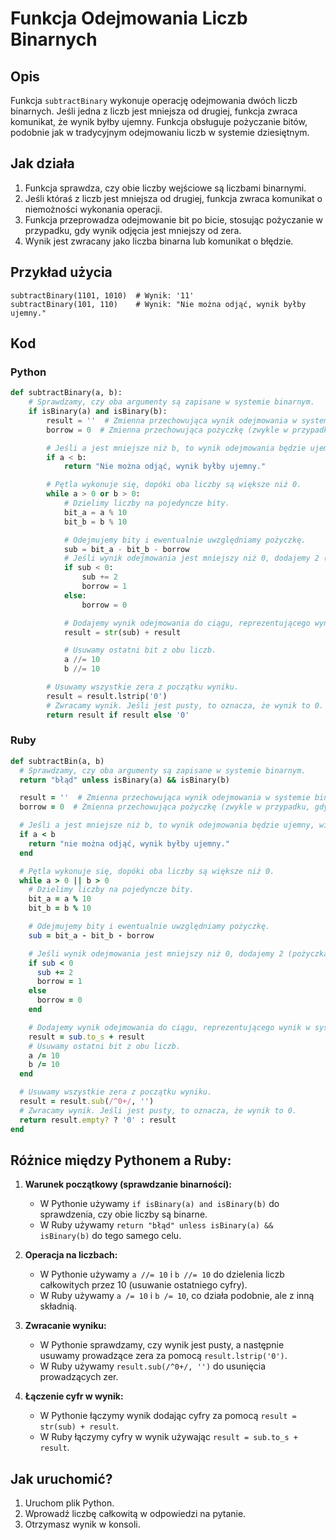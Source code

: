 # Funkcja Odejmowania Liczb Binarnych

## Opis
Funkcja `subtractBinary` wykonuje operację odejmowania dwóch liczb binarnych. Jeśli jedna z liczb jest mniejsza od drugiej, funkcja zwraca komunikat, że wynik byłby ujemny. Funkcja obsługuje pożyczanie bitów, podobnie jak w tradycyjnym odejmowaniu liczb w systemie dziesiętnym.

## Jak działa
1. Funkcja sprawdza, czy obie liczby wejściowe są liczbami binarnymi.
2. Jeśli któraś z liczb jest mniejsza od drugiej, funkcja zwraca komunikat o niemożności wykonania operacji.
3. Funkcja przeprowadza odejmowanie bit po bicie, stosując pożyczanie w przypadku, gdy wynik odjęcia jest mniejszy od zera.
4. Wynik jest zwracany jako liczba binarna lub komunikat o błędzie.

## Przykład użycia
```
subtractBinary(1101, 1010)  # Wynik: '11'
subtractBinary(101, 110)    # Wynik: "Nie można odjąć, wynik byłby ujemny."
```

## Kod

### Python
```python
def subtractBinary(a, b):
    # Sprawdzamy, czy oba argumenty są zapisane w systemie binarnym.
    if isBinary(a) and isBinary(b):
        result = ''  # Zmienna przechowująca wynik odejmowania w systemie binarnym.
        borrow = 0  # Zmienna przechowująca pożyczkę (zwykle w przypadku, gdy odjemny bit jest mniejszy od bita odejmowanego).

        # Jeśli a jest mniejsze niż b, to wynik odejmowania będzie ujemny, więc zwracamy komunikat o błędzie.
        if a < b:
            return "Nie można odjąć, wynik byłby ujemny."

        # Pętla wykonuje się, dopóki oba liczby są większe niż 0.
        while a > 0 or b > 0:
            # Dzielimy liczby na pojedyncze bity.
            bit_a = a % 10
            bit_b = b % 10

            # Odejmujemy bity i ewentualnie uwzględniamy pożyczkę.
            sub = bit_a - bit_b - borrow
            # Jeśli wynik odejmowania jest mniejszy niż 0, dodajemy 2 (pożyczka) i ustawiamy borrow na 1.
            if sub < 0:
                sub += 2  
                borrow = 1
            else:
                borrow = 0

            # Dodajemy wynik odejmowania do ciągu, reprezentującego wynik w systemie binarnym.
            result = str(sub) + result

            # Usuwamy ostatni bit z obu liczb.
            a //= 10
            b //= 10

        # Usuwamy wszystkie zera z początku wyniku.
        result = result.lstrip('0')
        # Zwracamy wynik. Jeśli jest pusty, to oznacza, że wynik to 0.
        return result if result else '0'
```

### Ruby
```ruby
def subtractBin(a, b)
  # Sprawdzamy, czy oba argumenty są zapisane w systemie binarnym.
  return "błąd" unless isBinary(a) && isBinary(b)

  result = ''  # Zmienna przechowująca wynik odejmowania w systemie binarnym.
  borrow = 0  # Zmienna przechowująca pożyczkę (zwykle w przypadku, gdy odjemny bit jest mniejszy od bita odejmowanego).

  # Jeśli a jest mniejsze niż b, to wynik odejmowania będzie ujemny, więc zwracamy komunikat o błędzie.
  if a < b
    return "nie można odjąć, wynik byłby ujemny."
  end

  # Pętla wykonuje się, dopóki oba liczby są większe niż 0.
  while a > 0 || b > 0
    # Dzielimy liczby na pojedyncze bity.
    bit_a = a % 10
    bit_b = b % 10

    # Odejmujemy bity i ewentualnie uwzględniamy pożyczkę.
    sub = bit_a - bit_b - borrow

    # Jeśli wynik odejmowania jest mniejszy niż 0, dodajemy 2 (pożyczka) i ustawiamy borrow na 1.
    if sub < 0
      sub += 2
      borrow = 1
    else
      borrow = 0
    end

    # Dodajemy wynik odejmowania do ciągu, reprezentującego wynik w systemie binarnym.
    result = sub.to_s + result
    # Usuwamy ostatni bit z obu liczb.
    a /= 10
    b /= 10
  end

  # Usuwamy wszystkie zera z początku wyniku.
  result = result.sub(/^0+/, '')
  # Zwracamy wynik. Jeśli jest pusty, to oznacza, że wynik to 0.
  return result.empty? ? '0' : result
end
```


## Różnice między Pythonem a Ruby:
1. **Warunek początkowy (sprawdzanie binarności):**
   - W Pythonie używamy `if isBinary(a) and isBinary(b)` do sprawdzenia, czy obie liczby są binarne.
   - W Ruby używamy `return "błąd" unless isBinary(a) && isBinary(b)` do tego samego celu.

2. **Operacja na liczbach:**
   - W Pythonie używamy `a //= 10` i `b //= 10` do dzielenia liczb całkowitych przez 10 (usuwanie ostatniego cyfry).
   - W Ruby używamy `a /= 10` i `b /= 10`, co działa podobnie, ale z inną składnią.

3. **Zwracanie wyniku:**
   - W Pythonie sprawdzamy, czy wynik jest pusty, a następnie usuwamy prowadzące zera za pomocą `result.lstrip('0')`.
   - W Ruby używamy `result.sub(/^0+/, '')` do usunięcia prowadzących zer.

4. **Łączenie cyfr w wynik:**
   - W Pythonie łączymy wynik dodając cyfry za pomocą `result = str(sub) + result`.
   - W Ruby łączymy cyfry w wynik używając `result = sub.to_s + result`.

## Jak uruchomić?
1. Uruchom plik Python.
2. Wprowadź liczbę całkowitą w odpowiedzi na pytanie.
2. Otrzymasz wynik w konsoli.


